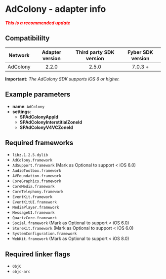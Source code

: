 # AdColony  - adapter info

***<font color='red'>This is a recommended update</font>***

## Compatibililty

| Network | Adapter version | Third party SDK version | Fyber SDK version |
|:----------:|:-------------:|:-----------------------:|:------------:|
| AdColony | 2.2.0 | 2.5.0 | 7.0.3 + |

**Important:** *The AdColony SDK supports iOS 6 or higher.*

## Example parameters

* **name**: `AdColony`
* **settings**:
	* **SPAdColonyAppId**
	* **SPAdColonyInterstitialZoneId**
	* **SPAdColonyV4VCZoneId**
	
## Required frameworks

* `libz.1.2.5.dylib`
* `AdColony.framework`
* `AdSupport.framework` (Mark as Optional to support < iOS 6.0)
* `AudioToolbox.framework`
* `AVFoundation.framework`
* `CoreGraphics.framework`
* `CoreMedia.framework`
* `CoreTelephony.framework`
* `EventKit.framework`
* `EventKitUI.framework`
* `MediaPlayer.framework`
* `MessageUI.framework`
* `QuartzCore.framework`
* `Social.framework` (Mark as Optional to support < iOS 6.0)
* `StoreKit.framework` (Mark as Optional to support < iOS 6.0)
* `SystemConfiguration.framework`
* `WebKit.framework` (Mark as Optional to support < iOS 8.0)
        
## Required linker flags
*  `ObjC`
*  `objc-arc`